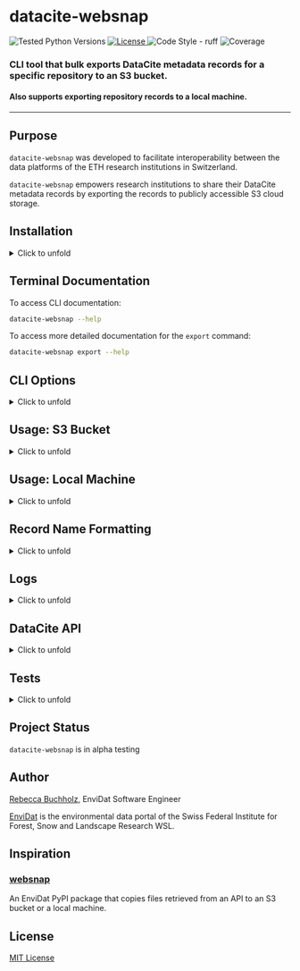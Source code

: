 # datacite-websnap

<div>
    <img alt="Tested Python Versions" src="https://img.shields.io/badge/python-3.11%20|%203.12%20|%203.13-blue">
    <a href="https://gitlabext.wsl.ch/EnviDat/datacite-websnap/-/blob/main/LICENSE" target="_blank">
      <img alt="License" src="https://img.shields.io/pypi/l/websnap?color=%232780C1">
    </a>
    <img alt="Code Style - ruff" src="https://img.shields.io/badge/style-ruff-41B5BE?style=flat">
    <img alt="Coverage" src="https://gitlabext.wsl.ch/EnviDat/datacite-websnap/badges/main/coverage.svg">
</div>

### CLI tool that bulk exports DataCite metadata records for a specific repository to an S3 bucket. 
#### Also supports exporting repository records to a local machine.

---


## Purpose

`datacite-websnap` was developed to facilitate interoperability between the data platforms of the ETH research institutions in Switzerland. 

`datacite-websnap` empowers research institutions to share their DataCite metadata records by exporting the records to publicly accessible S3 cloud storage.  

## Installation

<details>
  <summary>Click to unfold</summary>

_To run the test suite the GitLab project must be cloned rather than installed as a package._ 

### Package

Install the package:

```bash
pip install datacite-websnap --index-url https://gitlabext.wsl.ch/api/v4/projects/552/packages/pypi/simple
```

To upgrade and install the newest available version of the package use the `--upgrade` flag:

```bash
pip install datacite-websnap --upgrade --index-url https://gitlabext.wsl.ch/api/v4/projects/552/packages/pypi/simple
```


### Clone GitLab Project

Install the GitLab project including the development dependencies used for the test suite:

1. Clone the project
    ```bash
    git clone https://gitlabext.wsl.ch/EnviDat/datacite-websnap.git
    ```

2. Navigate to the `datacite-websnap` directory
    ```bash
    cd datacite-websnap 
    ```

3. Install PDM 
    ```bash
    pip install pdm 
    ```

4. Install all dependencies including dev dependencies
    ```bash
    pdm install --dev
    ```

</details>


## Terminal Documentation

To access CLI documentation:
```bash
datacite-websnap --help
```

To access more detailed documentation for the `export` command:
```bash
datacite-websnap export --help
```

## CLI Options

<details>
  <summary>Click to unfold</summary>

### Command: `export`

Bulk export DataCite XML metadata records that correspond to the records for a particular DataCite repository and/or DOI prefix.

The default behavior is to export DataCite XML records to an S3 bucket but command also supports exporting the records to a local machine.

| Option             | Default                    | Description                                                                                                                                                                                                                                                                                                                                           |
|--------------------|----------------------------|-------------------------------------------------------------------------------------------------------------------------------------------------------------------------------------------------------------------------------------------------------------------------------------------------------------------------------------------------------|
| `--doi-prefix`     | `None`                     | <ul><li>DataCite DOI prefix used to filter results</li><li>Accepts single or multiple prefix arguments</li><li>*Example*: `--doi-prefix 10.16904 --doi-prefix 10.25678`</li></ul>                                                                                                                                                                     |
| `--client-id`      | `None`                     | <ul><li>DataCite repository account ID used to filter results</li><li>*Example*: `--client-id ethz.wsl`</li></ul>                                                                                                                                                                                                                                     |
| `--destination`    | `S3`                       | <ul><li>Export destination for the DataCite XML records</li><li>`S3` (default) for an S3 bucket</li><li>`local` for local file system</li></ul>                                                                                                                                                                                                       |
| `--bucket`         | `None`                     | <ul><li>Name of S3 bucket that DataCite XML records (as S3 objects) will be written in</li><li>*Example*: `--bucket opendataswiss`</li><ul>                                                                                                                                                                                                           |
| `--key-prefix`     | `None`                     | <ul><li>Optional key prefix for objects in S3 bucket</li><li>If omitted then objects are written in S3 bucket without a prefix</li><li>*Example*: `--key-prefix wsl`</li></ul>                                                                                                                                                                        |
| `--directory-path` | `None`                     | <ul><li>Only used if exporting to `local` destination<li>Path of the local directory that DataCite XML records will be written in </li></ul>                                                                                                                                                                                                          |
| `--file-logs`      | `False`                    | <ul><li>Enables logging info messages and errors to a file log</li></ul>                                                                                                                                                                                                                                                                              |
| `--log-level`      | `INFO`                     | <ul><li>Level to use for logging if using `--file-logs` option</li><li>Default value is `INFO`</li><li>Valid logging levels are `DEBUG`, `INFO`, `WARNING`, `ERROR`, or `CRITICAL`</li><li><a href="https://docs.python.org/3/library/logging.html#logging-levels" target="_blank">Click here to learn more about Python logging levels</a></li></ul> |
| `--early-exit`     | `False`                    | <ul><li>If enabled then terminates program immediately after export error occurs</li><li>Default value is `False` (not enabled)</li><li>If `False` then only logs export error and continues to try to export other DataCite XML records returned by search query</li></ul>                                                                           |
| `--api-url`        | `https://api.datacite.org` | <ul><li>DataCite API base URL used for queries</li><li>[Can also be set using a DataCite API environment variable](#datacite-api)</li></ul>                                                                                                                                                                                                           |
| `--page-size`      | `250`                      | <ul><li>Number of records returned per page of DataCite API response using pagination</li><li>[Can also be set using a DataCite API environment variable](#datacite-api)</li></ul>                                                                                                                                                                    |

</details>


## Usage: S3 Bucket

<details>
  <summary>
  Click to unfold
  </summary>

Utilizes the AWS SDK for Python (Boto3) to export DataCite XML metadata records for a specific repository and/or DOI prefix as objects in an S3 bucket. 

### Repository Account ID

Repositories with records on DataCite each have their own DataCite repository account ID.

To confirm you have the correct repository ID you can call the [DataCite API client endpoint](https://support.datacite.org/reference/get_clients-id). 

If you do not know the repository ID but do know a specific DOI that belongs the repository:
1. Navigate to [DataCite Commons](https://commons.datacite.org/)
2. Enter the DOI in the search box. For example: 10.16904/envidat.576
3. Click on the record and then click "Download Metadata", select "DataCite JSON"
4. The repository account ID is the value for `"clientId"`. For DOI 10.16904/envidat.576 the `"clientId"` value is `"ethz.wsl"`.

Example usage as a command line argument: `--client-id ethz.wsl`

### DOI Prefix

Records can also be exported by their DOI prefix. 

The `--doi-prefix` argument accepts multiple prefix arguments.

Example usage as a command line argument: `--doi-prefix 10.16904 --doi-prefix 10.25678`

It can also combined with the `--client-id` argument.

### Environment Variables 

The environment variables listed below are **required** to export records to an S3 bucket.

| Environment Variable    | Description                              |
|-------------------------|------------------------------------------|
| `ENDPOINT_URL`          | URL to use for the constructed S3 client |
| `AWS_ACCESS_KEY_ID`     | AWS access key ID                        |
| `AWS_SECRET_ACCESS_KEY` | AWS secret access key                    |


Supports setting environment variables in a `.env` file. 

The `.env` file **must** be located in the directory where the CLI is being executed.

For example, if you are running the program from `my-drive/cli-tools/datacite-websnap` then the `.env` file **must** be in that directory.

Example `.env` file:

```
ENDPOINT_URL=https://dreamycloud.com
AWS_ACCESS_KEY_ID=1234567abcdefg
AWS_SECRET_ACCESS_KEY=hijklmn1234567
```

### Examples

To export the records to an S3 bucket:
- `--bucket` option **must** be assigned to an existing S3 bucket

#### Basic Usage

- Return all DataCite records for the EnviDat repository (using client-id `ethz.wsl`)
- Write XML records to a bucket called "opendataswiss" 

```bash
datacite-websnap export --client-id ethz.wsl --bucket opendataswiss
```

#### Advanced Usage

- Return all DataCite records for the EnviDat repository (using client-id `ethz.wsl`)
- Write XML records to a bucket called "opendataswiss" 
- Use key prefix `wsl`
- Enable logging to a file

```bash
datacite-websnap export --client-id ethz.wsl --bucket opendataswiss --key-prefix wsl --file-logs
```

</details>



## Usage: Local Machine

<details>
  <summary>
  Click to unfold
  </summary>

Export DataCite XML metadata records for a specific repository and/or DOI prefix to a local machine. 

To write the records locally:
- `--destination` option **must** be assigned to `local`
- `--directory-path` option **must** be assigned to a local existing directory 

### Example

- Return all DataCite records for the EnviDat repository (using client-id `ethz.wsl`)
- Write XML records locally
- Write XML records to a directory called "opendata/wsl"

```bash
datacite-websnap export --client-id ethz.wsl --destination local --directory-path "opendata/wsl"
```

</details>


## Record Name Formatting

<details>
  <summary>
  Click to unfold
  </summary>

Exported DataCite XML records are assigned file names (or S3 keys) using the DOI that corresponds to the record.

- The "/" slash character that divides the DOI prefix and suffix are replaced with a "_" underscore character
- ".xml" is appended to the DOI as a file extension 

### Example

Record DOI: `10.16904/envidat.31`

File name (or S3 key) for exported record: `10.16904_envidat.31.xml`

</details>


## Logs

<details>
  <summary>
  Click to unfold
  </summary>

Info messages and errors are logged to the console.

Optionally log messages errors can be written to a file log called by default `"datacite-websnap.log"`.

To enable file logs the following option **must** be enabled: `--file-logs`

### Example   
```bash
datacite-websnap export --client-id ethz.wsl --bucket opendataswiss --file-logs            
```

### Environment Variables: Logs

Default environment variables are assigned in `config.py` for logging configuration.

To override the default environment variables related to logging the variables in the table below can be set in a `.env` file. 

`LOG_NAME` is the name of the file log (used if the `--file-logs` option is enabled).

<a href="https://docs.python.org/3/library/logging.html#logging.basicConfig" target="_blank">Python logging basic configuration documentation.</a>

| Environment Variable | Default                                                                               |
|----------------------|---------------------------------------------------------------------------------------|
| `LOG_NAME`           | `"datacite-websnap.log"`                                                              |
| `LOG_FORMAT`         | `"%(asctime)s \| %(levelname)s \| %(module)s.%(funcName)s:%(lineno)d \| %(message)s"` |
| `LOG_DATE_FORMAT`    | `"%Y-%m-%d %H:%M:%S"`                                                                 |


</details>


## DataCite API

<details>
  <summary>
  Click to unfold
  </summary>

`datacite-websnap` retrieves XML metadata records from the DataCite API.

Documentation for the DataCite API endpoints and pagination used in `datacite-websnap`:
- <a href="https://support.datacite.org/reference/get_dois" target="_blank">Return a list of DOIs</a>
- <a href="https://support.datacite.org/docs/pagination#method-2-cursor" target="_blank">Cursor-based pagination</a>
- <a href="https://support.datacite.org/reference/get_clients-id" target="_blank">Return a client (DataCite repository)</a>

### Environment Variables: DataCite API 

Default environment variables are assigned in `config.py` for DataCite API base URL, endpoints, page size and timeout.

To override the default environment variables related to DataCite the variables in the table below can be set in a `.env` file. 

| Environment Variable            | Default                    | Description                                                                                                      |
|---------------------------------|----------------------------|------------------------------------------------------------------------------------------------------------------|
| `TIMEOUT`                       | `32`                       | Timeout of API requests in seconds.                                                                              |
| `DATACITE_API_URL`              | `https://api.datacite.org` | DataCite base URL used for API requests.<br>Value is assigned as default to `--api-url` CLI option.              |
| `DATACITE_API_CLIENTS_ENDPOINT` | `/clients`                 | Endpoint used to retrieve client.                                                                                |
| `DATACITE_API_DOIS_ENDPOINT`    | `/dois`                    | Endpoint used to retrieve list of DOIs.                                                                          |
| `DATACITE_PAGE_SIZE`            | `250`                      | Number of DOIs retrieved per page using pagination.<br>Value is assigned as default to `--page-size` CLI option. |


</details>


## Tests

<details>
  <summary>
  Click to unfold
  </summary>


Both `pytest` and `tox` can be used to run the test suite for `datacite-websnap`.

To run pytest and print coverage to terminal:
```bash
pdm run pytest --cov=datacite_websnap --cov-report=term
```

To test `datacite-websnap` using the Python versions configured in `tox.ini` (see the `envlist` setting):
```bash
pdm run tox
```

</details>


## Project Status

`datacite-websnap` is in alpha testing 


## Author

<a href="http://www.linkedin.com/in/rebeccabuchholz" target="_blank">Rebecca Buchholz,</a> 
EnviDat Software Engineer

<a href="https://www.envidat.ch" target="_blank">EnviDat</a> is the environmental data 
portal of the Swiss Federal Institute for Forest, Snow and Landscape Research WSL. 


## Inspiration

<h3><a href="https://pypi.org/project/websnap" target="_blank">websnap</a></h3>

An EnviDat PyPI package that copies files retrieved from an API to an S3 bucket or a local machine.

## License

<a href="https://gitlabext.wsl.ch/EnviDat/datacite-websnap/-/blob/main/LICENSE" target="_blank">MIT License</a>